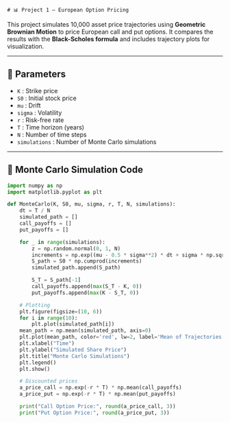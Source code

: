 
    # 📊 Project 1 – European Option Pricing

This project simulates 10,000 asset price trajectories using **Geometric Brownian Motion** to price European call and put options. It compares the results with the **Black-Scholes formula** and includes trajectory plots for visualization.

---

## 🧮 Parameters

- `K` : Strike price  
- `S0` : Initial stock price  
- `mu` : Drift  
- `sigma` : Volatility  
- `r` : Risk-free rate  
- `T` : Time horizon (years)  
- `N` : Number of time steps  
- `simulations` : Number of Monte Carlo simulations  

---

## 🧠 Monte Carlo Simulation Code

```python
import numpy as np
import matplotlib.pyplot as plt

def MonteCarlo(K, S0, mu, sigma, r, T, N, simulations):
    dt = T / N
    simulated_path = []
    call_payoffs = []
    put_payoffs = []

    for _ in range(simulations):
        z = np.random.normal(0, 1, N)
        increments = np.exp((mu - 0.5 * sigma**2) * dt + sigma * np.sqrt(dt) * z)
        S_path = S0 * np.cumprod(increments)
        simulated_path.append(S_path)

        S_T = S_path[-1]
        call_payoffs.append(max(S_T - K, 0))
        put_payoffs.append(max(K - S_T, 0))

    # Plotting
    plt.figure(figsize=(10, 6))
    for i in range(10):
        plt.plot(simulated_path[i])
    mean_path = np.mean(simulated_path, axis=0)
    plt.plot(mean_path, color='red', lw=2, label='Mean of Trajectories')
    plt.xlabel("Time")
    plt.ylabel("Simulated Share Price")
    plt.title("Monte Carlo Simulations")
    plt.legend()
    plt.show()

    # Discounted prices
    a_price_call = np.exp(-r * T) * np.mean(call_payoffs)
    a_price_put = np.exp(-r * T) * np.mean(put_payoffs)

    print("Call Option Price:", round(a_price_call, 3))
    print("Put Option Price:", round(a_price_put, 3))

